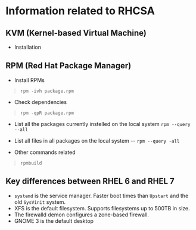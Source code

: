 # Information related to RHCSA

## KVM (Kernel-based Virtual Machine)
- Installation 
	

## RPM (Red Hat Package Manager)
- Install RPMs
> `rpm -ivh package.rpm`

- Check dependencies
> `rpm -qpR package.rpm`

- List all the packages currently instelled on the local system
  `rpm --query --all`

- List all files in all packages on the local system
-- `rpm --query -all`

- Other commands related
> `rpmbuild`

## Key differences between RHEL 6 and RHEL 7
+ `systemd` is the service manager. Faster boot times than `Upstart` and the old `SysVinit` system.
+ XFS is the default filesystem. Supports filesystems up to  500TB in size.
+ The firewalld demon configures a zone-based firewall.
+ GNOME 3 is the default  desktop
